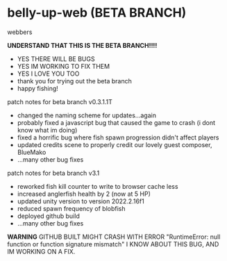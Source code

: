 # belly-up-web (BETA BRANCH)
webbers

**UNDERSTAND THAT THIS IS THE BETA BRANCH!!!!**
* YES THERE WILL BE BUGS
* YES IM WORKING TO FIX THEM
* YES I LOVE YOU TOO 
* thank you for trying out the beta branch
* happy fishing!

patch notes for beta branch v0.3.1.1T
- changed the naming scheme for updates...again
- probably fixed a javascript bug that caused the game to crash (i dont know what im doing)
- fixed a horrific bug where fish spawn progression didn't affect players
- updated credits scene to properly credit our lovely guest composer, BlueMako
- ...many other bug fixes

patch notes for beta branch v3.1
- reworked fish kill counter to write to browser cache less
- increased anglerfish health by 2 (now at 5 HP)
- updated unity version to version 2022.2.16f1
- reduced spawn frequency of blobfish
- deployed github build
- ...many other bug fixes

**WARNING**
GITHUB BUILT MIGHT CRASH WITH ERROR "RuntimeError: null function or function signature mismatch"
I KNOW ABOUT THIS BUG, AND IM WORKING ON A FIX.
